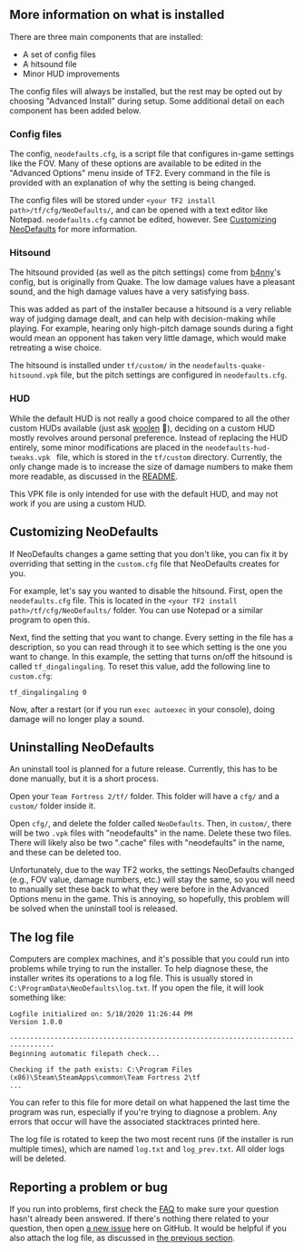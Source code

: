 ## More information on what is installed
There are three main components that are installed:
* A set of config files
* A hitsound file
* Minor HUD improvements

The config files will always be installed, but the rest may be opted out by choosing "Advanced
Install" during setup. Some additional detail on each component has been added below.

### Config files
The config, `neodefaults.cfg`, is a script file that configures in-game settings like the FOV. Many
of these options are available to be edited in the "Advanced Options" menu inside of TF2. Every
command in the file is provided with an explanation of why the setting is being changed.

The config files will be stored under `<your TF2 install path>/tf/cfg/NeoDefaults/`, and can be
opened with a text editor like Notepad. `neodefaults.cfg` cannot be edited, however. See
[Customizing NeoDefaults](#customizing-neodefaults) for more information.

### Hitsound
The hitsound provided (as well as the pitch settings) come from
[b4nny](https://www.twitch.tv/b4nny)'s config, but is originally from Quake. The low damage values
have a pleasant sound, and the high damage values have a very satisfying bass.

This was added as part of the installer because a hitsound is a very reliable way of judging damage
dealt, and can help with decision-making while playing. For example, hearing only high-pitch damage
sounds during a fight would mean an opponent has taken very little damage, which would make
retreating a wise choice.

The hitsound is installed under `tf/custom/` in the `neodefaults-quake-hitsound.vpk` file, but the
pitch settings are configured in `neodefaults.cfg`.

### HUD
While the default HUD is not really a good choice compared to all the other custom HUDs available
(just ask [woolen](https://youtu.be/gW6YXCfGgdQ?t=228) 🙂), deciding on a custom HUD mostly revolves
around personal preference. Instead of replacing the HUD entirely, some minor modifications are
placed in the `neodefaults-hud-tweaks.vpk ` file, which is stored in the `tf/custom` directory.
Currently, the only change made is to increase the size of damage numbers to make them more
readable, as discussed in the [README](/README.md#what-gets-changed).

This VPK file is only intended for use with the default HUD, and may not work if you are using a custom HUD.

## Customizing NeoDefaults
If NeoDefaults changes a game setting that you don't like, you can fix it by overriding that
setting in the `custom.cfg` file that NeoDefaults creates for you.

For example, let's say you wanted to disable the hitsound. First, open the `neodefaults.cfg` file.
This is located in the `<your TF2 install path>/tf/cfg/NeoDefaults/` folder. You can use Notepad or
a similar program to open this.

Next, find the setting that you want to change. Every setting in the file has a description, so you
can read through it to see which setting is the one you want to change. In this example, the setting
that turns on/off the hitsound is called `tf_dingalingaling`. To reset this value, add the following
line to `custom.cfg`:
```
tf_dingalingaling 0
```
Now, after a restart (or if you run `exec autoexec` in your console), doing damage will no longer
play a sound.

## Uninstalling NeoDefaults
An uninstall tool is planned for a future release. Currently, this has to be done manually, but it
is a short process.

Open your `Team Fortress 2/tf/` folder. This folder will have a `cfg/` and a `custom/` folder inside
it.

Open `cfg/`, and delete the folder called `NeoDefaults`. Then, in `custom/`, there will be two
`.vpk` files with "neodefaults" in the name. Delete these two files. There will likely also be two
".cache" files with "neodefaults" in the name, and these can be deleted too.

Unfortunately, due to the way TF2 works, the settings NeoDefaults changed (e.g., FOV value, damage
numbers, etc.) will stay the same, so you will need to manually set these back to what they were
before in the Advanced Options menu in the game. This is annoying, so hopefully, this problem will
be solved when the uninstall tool is released.

## The log file
Computers are complex machines, and it's possible that you could run into problems while trying to
run the installer. To help diagnose these, the installer writes its operations to a log file. This
is usually stored in `C:\ProgramData\NeoDefaults\log.txt`. If you open the file, it will look
something like:
```
Logfile initialized on: 5/18/2020 11:26:44 PM
Version 1.0.0

---------------------------------------------------------------------------------
Beginning automatic filepath check...

Checking if the path exists: C:\Program Files (x86)\Steam\SteamApps\common\Team Fortress 2\tf
...
```
You can refer to this file for more detail on what happened the last time the program was run,
especially if you're trying to diagnose a problem. Any errors that occur will have the associated
stacktraces printed here.

The log file is rotated to keep the two most recent runs (if the installer is run multiple times),
which are named `log.txt` and `log_prev.txt`. All older logs will be deleted.

## Reporting a problem or bug
If you run into problems, first check the [FAQ](FAQ.md/#faq) to make sure your question hasn't
already been answered. If there's nothing there related to your question, then open
[a new issue](https://github.com/kqarryzada/TF2-NeoDefaults/issues) here on GitHub. It would be
helpful if you also attach the log file, as discussed in [the previous section](#the-log-file).
